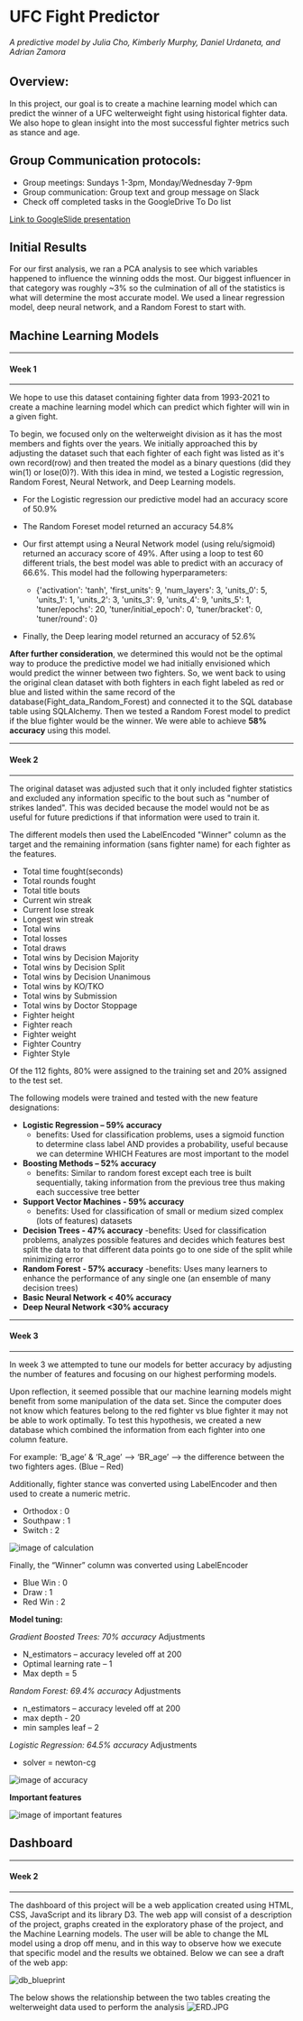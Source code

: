 # UFC Fight Predictor
###### A predictive model by Julia Cho, Kimberly Murphy, Daniel Urdaneta, and Adrian Zamora 

## Overview:
In this project, our goal is to create a machine learning model which can predict the winner of a UFC welterweight fight using historical fighter data.  We also hope to glean insight into the most successful fighter metrics such as stance and age. 

## Group Communication protocols:
- Group meetings:  Sundays 1-3pm, Monday/Wednesday 7-9pm
- Group communication:  Group text and group message on Slack
- Check off completed tasks in the GoogleDrive To Do list

[Link to GoogleSlide presentation](https://docs.google.com/presentation/d/12g6ZuxoMSZnClPs9yp5jP-XTK2Ll4H4IA8F_h0Qpiwc/edit?usp=sharing)


## Initial Results
For our first analysis, we ran a PCA analysis to see which variables happened to influence the winning odds the most. Our biggest influencer in that category was roughly ~3% so the culmination of all of the statistics is what will determine the most accurate model. We used a linear regression model, deep neural network, and a Random Forest to start with.


## Machine Learning Models 
---
#### Week 1
---
We hope to use this dataset containing fighter data from 1993-2021 to create a machine learning model which can predict which fighter will win in a given fight.  

To begin, we focused only on the welterweight division as it has the most members and fights over the years. We initially approached this by adjusting the dataset such that each fighter of each fight was listed as it's own record(row) and then treated the model as a binary questions (did they win(1) or lose(0)?).   With this idea in mind, we tested a Logistic regression, Random Forest, Neural Network, and Deep Learning models.
 - For the Logistic regression our predictive model had an accuracy score of 50.9%
 - The Random Foreset model returned an accuracy 54.8%
 - Our first attempt using a Neural Network model (using relu/sigmoid) returned an accuracy score of 49%.  After using a loop to test 60 different trials, the best model was able to predict with an accuracy of 66.6%.  This model had the following hyperparameters:
 
   - {'activation': 'tanh', 'first_units': 9, 'num_layers': 3, 'units_0': 5, 'units_1': 1, 'units_2': 3, 'units_3': 9, 'units_4': 9, 'units_5': 1, 'tuner/epochs': 20,  'tuner/initial_epoch': 0, 'tuner/bracket': 0, 'tuner/round': 0}

 - Finally, the Deep learing model returned an accuracy of 52.6%

**After further consideration**, we determined this would not be the optimal way to produce the predictive model we had initially envisioned which would predict the winner between two fighters.  So, we went back to using the original clean dataset with both fighters in each fight labeled as red or blue and listed within the same record of the database(Fight_data_Random_Forest) and connected it to the SQL database table using SQLAlchemy.  Then we tested a Random Forest model to predict if the blue fighter would be the winner.  We were able to achieve **58% accuracy** using this model.

---
#### Week 2
---
The original dataset was adjusted such that it only included fighter statistics and excluded any information specific to the bout such as "number of strikes landed".  This was decided because the model would not be as useful for future predictions if that information were used to train it.  

The different models then used the LabelEncoded "Winner" column as the target and the remaining information (sans fighter name) for each fighter as the features.
 - Total time fought(seconds)
 - Total rounds fought
 - Total title bouts
 - Current win streak
 - Current lose streak
 - Longest win streak
 - Total wins
 - Total losses
 - Total draws
 - Total wins by Decision Majority
 - Total wins by Decision Split
 - Total wins by Decision Unanimous
 - Total wins by KO/TKO
 - Total wins by Submission
 - Total wins by Doctor Stoppage
 - Fighter height
 - Fighter reach
 - Fighter weight
 - Fighter Country
 - Fighter Style

Of the 112 fights, 80% were assigned to the training set and 20% assigned to the test set.

The following models were trained and tested with the new feature designations:
 - **Logistic Regression – 59% accuracy**
   - benefits:  Used for classification problems, uses a sigmoid function to determine class label AND provides a probability, useful because we can determine WHICH Features are most important to the model 
 - **Boosting Methods – 52% accuracy**
   - benefits:  Similar to random forest except each tree is built sequentially, taking information from the previous tree thus making each successive tree better
 - **Support Vector Machines - 59% accuracy**
   - benefits: Used for classification of small or medium sized complex (lots of features) datasets
 - **Decision Trees - 47% accuracy**
   -benefits:  Used for classification problems, analyzes possible features and decides which features best split the data to that different data points go to one side of the split while minimizing error
 - **Random Forest - 57% accuracy**
   -benefits:  Uses many learners to enhance the performance of any single one (an ensemble of many decision trees)
 - **Basic Neural Network < 40% accuracy**
 - **Deep Neural Network <30% accuracy**

---
#### Week 3
---
In week 3 we attempted to tune our models for better accuracy by adjusting the number of features and focusing on our highest performing models.  

Upon reflection, it seemed possible that our machine learning models might benefit from some manipulation of the data set.  Since the computer does not know which features belong to the red fighter vs blue fighter it may not be able to work optimally.  To test this hypothesis, we created a new database which combined the information from each fighter into one column feature.  

For example:
 ‘B_age’ & ‘R_age’ -->  ‘BR_age’   --> the difference between the two fighters ages.   (Blue – Red)

Additionally, fighter stance was converted using LabelEncoder and then used to create a numeric metric.
 - Orthodox : 0
 - Southpaw : 1
 - Switch : 2
 
![image of calculation](https://github.com/danielurdaneta/FinalProject/blob/6ca8d8a994c6ae10f70699ddd2b265146d3dd6bd/Images/stance%20calculation.JPG)

Finally, the “Winner” column was converted using LabelEncoder

 - Blue Win : 0
 - Draw : 1
 - Red Win : 2

**Model tuning:**

*Gradient Boosted Trees:  70% accuracy*
Adjustments
 - N_estimators – accuracy leveled off at 200
 - Optimal learning rate – 1
 - Max depth = 5

*Random Forest:  69.4% accuracy*
Adjustments 
 - n_estimators – accuracy leveled off at 200 
 - max depth  - 20
 - min samples leaf – 2

*Logistic Regression:  64.5% accuracy*
Adjustments
 - solver = newton-cg

![image of accuracy](https://github.com/danielurdaneta/FinalProject/blob/39cc5b5640e1832ac9ec26405414d647c1892cf2/Images/model%20accuracy.JPG)

**Important features**

![image of important features](https://github.com/danielurdaneta/FinalProject/blob/39cc5b5640e1832ac9ec26405414d647c1892cf2/Images/important%20features.jpg)



## Dashboard 
---
#### Week 2
---

The dashboard of this project will be a web application created using HTML, CSS, JavaScript and its library D3. The web app will consist of a description of the project, graphs created in the exploratory phase of the project, and the Machine Learning models. The user will be able to change the ML model using a drop off menu, and in this way to observe how we execute that specific model and the results we obtained. Below we can see a draft of the web app:

![db_blueprint](https://user-images.githubusercontent.com/81272629/133940428-57959cf9-5ced-40b3-9e03-4833e2b2e825.png)

The below shows the relationship between the two tables creating the welterweight data used to perform the analysis
![ERD.JPG](https://github.com/danielurdaneta/FinalProject/blob/main/ERD.JPG)


